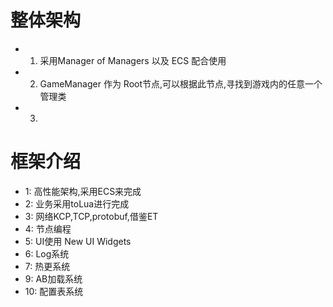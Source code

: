 ﻿# 整体架构
* 1. 采用Manager of Managers 以及 ECS 配合使用 
* 2. GameManager 作为 Root节点,可以根据此节点,寻找到游戏内的任意一个管理类
* 3. 
# 框架介绍
* 1:  高性能架构,采用ECS来完成
* 2:  业务采用toLua进行完成
* 3:  网络KCP,TCP,protobuf,借鉴ET
* 4:  节点编程
* 5:  UI使用 New UI Widgets
* 6:  Log系统
* 7:  热更系统
* 9:  AB加载系统
* 10: 配置表系统